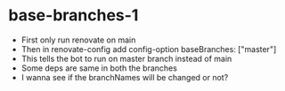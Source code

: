 # base-branches-1

- First only run renovate on main
- Then in renovate-config add config-option baseBranches: ["master"]
- This tells the bot to run on master branch instead of main
- Some deps are same in both the branches
- I wanna see if the branchNames will be changed or not?
